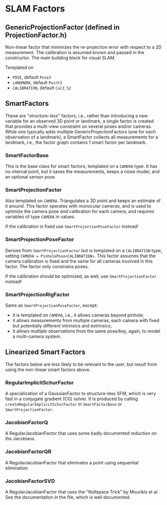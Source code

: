 # SLAM Factors

## GenericProjectionFactor (defined in ProjectionFactor.h)

Non-linear factor that minimizes the re-projection error with respect to a 2D measurement. 
The calibration is assumed known and passed in the constructor.
The main building block for visual SLAM.

Templated on
- `POSE`, default `Pose3`
- `LANDMARK`, default `Point3`
- `CALIBRATION`, default `Cal3_S2`

## SmartFactors

These are "structure-less" factors, i.e., rather than introducing a new variable for an observed 3D point or landmark, a single factor is created that provides a multi-view constraint on several poses and/or cameras.
While one typically adds multiple GenericProjectionFactors (one for each observation of a landmark), a SmartFactor collects all measurements for a landmark, i.e., the factor graph contains 1 smart factor per landmark.

### SmartFactorBase

This is the base class for smart factors, templated on a `CAMERA` type.
It has no internal point, but it saves the measurements, keeps a noise model, and an optional sensor pose.

### SmartProjectionFactor

Also templated on `CAMERA`. Triangulates a 3D point and keeps an estimate of it around.
This factor operates with monocular cameras, and is used to optimize the camera pose
*and* calibration for each camera, and requires variables of type `CAMERA` in values.

If the calibration is fixed use `SmartProjectionPoseFactor` instead!


### SmartProjectionPoseFactor

Derives from `SmartProjectionFactor` but is templated on a `CALIBRATION` type, setting `CAMERA = PinholePose<CALIBRATION>`.
This factor assumes that the camera calibration is fixed and the same for all cameras involved in this factor.
The factor only constrains poses.

If the calibration should be optimized, as well, use `SmartProjectionFactor` instead!

### SmartProjectionRigFactor

Same as `SmartProjectionPoseFactor`, except:
- it is templated on `CAMERA`, i.e., it allows cameras beyond pinhole;
- it allows measurements from multiple cameras, each camera with fixed but potentially different intrinsics and extrinsics;
- it allows multiple observations from the same pose/key, again, to model a multi-camera system.

## Linearized Smart Factors

The factors below are less likely to be relevant to the user, but result from using the non-linear smart factors above.


### RegularImplicitSchurFactor

A specialization of a GaussianFactor to structure-less SFM, which is very fast in a conjugate gradient (CG) solver. 
It is produced by calling `createRegularImplicitSchurFactor` in `SmartFactorBase` or `SmartProjectionFactor`. 

### JacobianFactorQ

A RegularJacobianFactor that uses some badly documented reduction on the Jacobians.

### JacobianFactorQR

A RegularJacobianFactor that eliminates a point using sequential elimination.

### JacobianFactorSVD

A RegularJacobianFactor that uses the "Nullspace Trick" by Mourikis et al. See the documentation in the file, which *is* well documented.
